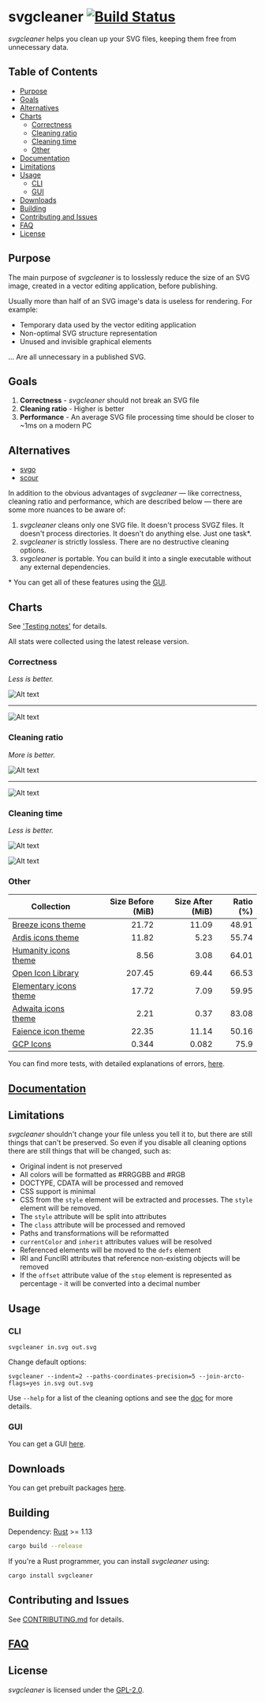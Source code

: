 # svgcleaner [![Build Status](https://travis-ci.org/RazrFalcon/svgcleaner.svg?branch=master)](https://travis-ci.org/RazrFalcon/svgcleaner)

*svgcleaner* helps you clean up your SVG files, keeping them free from unnecessary data.

## Table of Contents

  * [Purpose](#purpose)
  * [Goals](#goals)
  * [Alternatives](#alternatives)
  * [Charts](#charts)
    * [Correctness](#correctness)
    * [Cleaning ratio](#cleaning-ratio)
    * [Cleaning time](#cleaning-time)
    * [Other](#other)
  * [Documentation](#documentation)
  * [Limitations](#limitations)
  * [Usage](#usage)
    * [CLI](#cli)
    * [GUI](#gui)
  * [Downloads](#downloads)
  * [Building](#building)
  * [Contributing and Issues](#contributing-and-issues)
  * [FAQ](#faq)
  * [License](#license)

## Purpose

The main purpose of *svgcleaner* is to losslessly reduce the size of an SVG image, created in a
vector editing application, before publishing.

Usually more than half of an SVG image's data is useless for rendering. For example:
- Temporary data used by the vector editing application
- Non-optimal SVG structure representation
- Unused and invisible graphical elements

... Are all unnecessary in a published SVG.

## Goals

1. **Correctness** - *svgcleaner* should not break an SVG file
1. **Cleaning ratio** - Higher is better
1. **Performance** - An average SVG file processing time should be closer to ~1ms on a modern PC

## Alternatives

 - [svgo](https://github.com/svg/svgo)
 - [scour](https://github.com/scour-project/scour)

In addition to the obvious advantages of *svgcleaner* — like correctness, cleaning ratio and performance,
which are described below — there are some more nuances to be aware of:

1. *svgcleaner* cleans only one SVG file. It doesn't process SVGZ files.
   It doesn't process directories. It doesn't do anything else. Just one task*.
1. *svgcleaner* is strictly lossless. There are no destructive cleaning options.
1. *svgcleaner* is portable. You can build it into a single executable without any external dependencies.

\* You can get all of these features using the [GUI](https://github.com/RazrFalcon/svgcleaner-gui).

## Charts

See ['Testing notes'](docs/testing_notes.rst) for details.

All stats were collected using the latest release version.

### Correctness

*Less is better.*

![Alt text](https://cdn.rawgit.com/RazrFalcon/svgcleaner/v0.9.0/docs/images/correctness_chart_W3C_SVG_11_TestSuite.svg)

***

![Alt text](https://cdn.rawgit.com/RazrFalcon/svgcleaner/v0.9.0/docs/images/correctness_chart_oxygen.svg)

### Cleaning ratio

*More is better.*

![Alt text](https://cdn.rawgit.com/RazrFalcon/svgcleaner/v0.9.0/docs/images/ratio_chart_W3C_SVG_11_TestSuite.svg)

***

![Alt text](https://cdn.rawgit.com/RazrFalcon/svgcleaner/v0.9.0/docs/images/ratio_chart_oxygen.svg)

### Cleaning time

*Less is better.*

![Alt text](https://cdn.rawgit.com/RazrFalcon/svgcleaner/v0.9.0/docs/images/performance_chart_W3C_SVG_11_TestSuite.svg)

![Alt text](https://cdn.rawgit.com/RazrFalcon/svgcleaner/v0.9.0/docs/images/performance_chart_oxygen.svg)

### Other

| Collection | Size Before (MiB) | Size After (MiB) | Ratio (%) |
|--------------------------|------------------:|-----------------:|----------:|
| [Breeze icons theme](https://github.com/KDE/breeze-icons) | 21.72 | 11.09 | 48.91 |
| [Ardis icons theme](https://github.com/NitruxSA/ardis-icon-theme) | 11.82 | 5.23 | 55.74 |
| [Humanity icons theme](https://wiki.ubuntu.com/Artwork/Incoming/Karmic/Humanity_Icons?action=AttachFile&do=view&target=humanity_2.1.tar.gz) | 8.56 | 3.08 | 64.01 |
| [Open Icon Library](https://sourceforge.net/projects/openiconlibrary/) | 207.45 |69.44 | 66.53 |
| [Elementary icons theme](https://github.com/elementary/icons) | 17.72 | 7.09 | 59.95 |
| [Adwaita icons theme](https://github.com/GNOME/adwaita-icon-theme) | 2.21 | 0.37 | 83.08 |
| [Faience icon theme](https://www.archlinux.org/packages/community/any/faience-icon-theme/) | 22.35 | 11.14 | 50.16 |
| [GCP Icons](https://cloud.google.com/icons/files/gcp-icons.zip) | 0.344 | 0.082 | 75.9 |

You can find more tests, with detailed explanations of errors, [here](docs/extended_testing.rst).

## [Documentation](docs/svgcleaner.rst)

## Limitations

*svgcleaner* shouldn't change your file unless you tell it to, but there are still
things that can't be preserved. So even if you disable all cleaning options there are still things
that will be changed, such as:

- Original indent is not preserved
- All colors will be formatted as #RRGGBB and #RGB
- DOCTYPE, CDATA will be processed and removed
- CSS support is minimal
- CSS from the `style` element will be extracted and processes. The `style` element will be removed.
- The `style` attribute will be split into attributes
- The `class` attribute will be processed and removed
- Paths and transformations will be reformatted
- `currentColor` and `inherit` attributes values will be resolved
- Referenced elements will be moved to the `defs` element
- IRI and FuncIRI attributes that reference non-existing objects will be removed
- If the `offset` attribute value of the `stop` element is represented as percentage - it will be
  converted into a decimal number

## Usage

### CLI

```
svgcleaner in.svg out.svg
```

Change default options:
```
svgcleaner --indent=2 --paths-coordinates-precision=5 --join-arcto-flags=yes in.svg out.svg
```

Use `--help` for a list of the cleaning options and see the [doc](docs/svgcleaner.rst) for more details.

### GUI

You can get a GUI [here](https://github.com/RazrFalcon/svgcleaner-gui).

## Downloads

You can get prebuilt packages [here](https://github.com/RazrFalcon/svgcleaner-gui/releases).

## Building

Dependency: [Rust](https://www.rust-lang.org/) >= 1.13

```bash
cargo build --release
```

If you're a Rust programmer, you can install *svgcleaner* using:

```bash
cargo install svgcleaner
```

## Contributing and Issues

See [CONTRIBUTING.md](CONTRIBUTING.md) for details.

## [FAQ](FAQ.md)

## License

*svgcleaner* is licensed under the [GPL-2.0](https://www.gnu.org/licenses/old-licenses/gpl-2.0.en.html).
